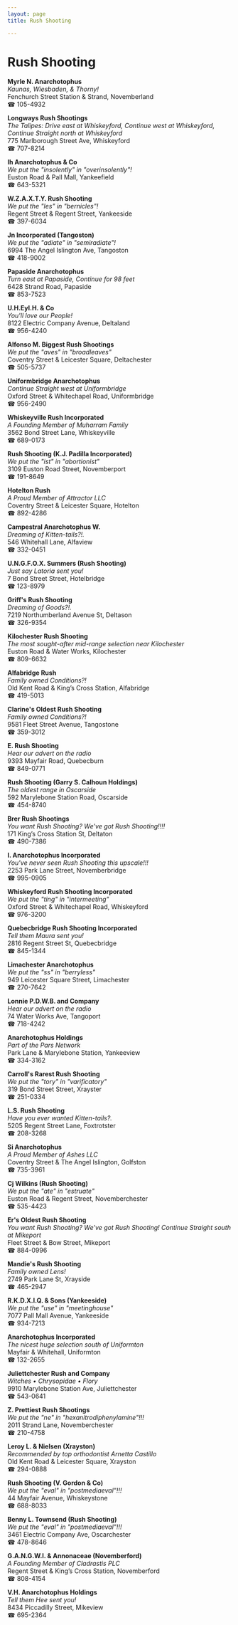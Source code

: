 ```yaml
---
layout: page 
title: Rush Shooting

---
```



# Rush Shooting


 **Myrle N. Anarchotophus**  
_Kaunas, Wiesbaden, & Thorny!_  
Fenchurch Street Station & Strand, Novemberland  
☎ 105-4932

**Longways Rush Shootings**  
_The Talipes: Drive east at Whiskeyford, Continue west at Whiskeyford, Continue Straight north at Whiskeyford_  
775 Marlborough Street Ave, Whiskeyford  
☎ 707-8214

**Ih Anarchotophus & Co**  
_We put the "insolently" in "overinsolently"!_  
Euston Road & Pall Mall, Yankeefield  
☎ 643-5321

**W.Z.A.X.T.Y. Rush Shooting**  
_We put the "les" in "bernicles"!_  
Regent Street & Regent Street, Yankeeside  
☎ 397-6034

**Jn Incorporated (Tangoston)**  
_We put the "adiate" in "semiradiate"!_  
6994 The Angel Islington Ave, Tangoston  
☎ 418-9002

**Papaside Anarchotophus**  
_Turn east at Papaside, Continue for 98 feet_  
6428 Strand Road, Papaside  
☎ 853-7523

**U.H.EyI.H. & Co**  
_You'll love our People!_  
8122 Electric Company Avenue, Deltaland  
☎ 956-4240

**Alfonso M. Biggest Rush Shootings**  
_We put the "aves" in "broadleaves"_  
Coventry Street & Leicester Square, Deltachester  
☎ 505-5737

**Uniformbridge Anarchotophus**  
_Continue Straight west at Uniformbridge_  
Oxford Street & Whitechapel Road, Uniformbridge  
☎ 956-2490

**Whiskeyville Rush Incorporated**  
_A Founding Member of Muharram Family_  
3562 Bond Street Lane, Whiskeyville  
☎ 689-0173

**Rush Shooting (K.J. Padilla Incorporated)**  
_We put the "ist" in "abortionist"_  
3109 Euston Road Street, Novemberport  
☎ 191-8649

**Hotelton Rush**  
_A Proud Member of Attractor LLC_  
Coventry Street & Leicester Square, Hotelton  
☎ 892-4286

**Campestral Anarchotophus W.**  
_Dreaming of Kitten-tails?!._  
546 Whitehall Lane, Alfaview  
☎ 332-0451

**U.N.G.F.O.X. Summers (Rush Shooting)**  
_Just say Latoria sent you!_  
7 Bond Street Street, Hotelbridge  
☎ 123-8979

**Griff's Rush Shooting**  
_Dreaming of Goods?!._  
7219 Northumberland Avenue St, Deltason  
☎ 326-9354

**Kilochester Rush Shooting**  
_The most sought-after mid-range selection near Kilochester_  
Euston Road & Water Works, Kilochester  
☎ 809-6632

**Alfabridge Rush**  
_Family owned Conditions?!_  
Old Kent Road & King’s Cross Station, Alfabridge  
☎ 419-5013

**Clarine's Oldest Rush Shooting**  
_Family owned Conditions?!_  
9581 Fleet Street Avenue, Tangostone  
☎ 359-3012

**E. Rush Shooting**  
_Hear our advert on the radio_  
9393 Mayfair Road, Quebecburn  
☎ 849-0771

**Rush Shooting (Garry S. Calhoun Holdings)**  
_The oldest range in Oscarside_  
592 Marylebone Station Road, Oscarside  
☎ 454-8740

**Brer Rush Shootings**  
_You want Rush Shooting? We've got Rush Shooting!!!!_  
171 King’s Cross Station St, Deltaton  
☎ 490-7386

**I. Anarchotophus Incorporated**  
_You've never seen Rush Shooting this upscale!!!_  
2253 Park Lane Street, Novemberbridge  
☎ 995-0905

**Whiskeyford Rush Shooting Incorporated**  
_We put the "ting" in "intermeeting"_  
Oxford Street & Whitechapel Road, Whiskeyford  
☎ 976-3200

**Quebecbridge Rush Shooting Incorporated**  
_Tell them Maura sent you!_  
2816 Regent Street St, Quebecbridge  
☎ 845-1344

**Limachester Anarchotophus**  
_We put the "ss" in "berryless"_  
949 Leicester Square Street, Limachester  
☎ 270-7642

**Lonnie P.D.W.B. and Company**  
_Hear our advert on the radio_  
74 Water Works Ave, Tangoport  
☎ 718-4242

**Anarchotophus Holdings**  
_Part of the Pars Network_  
Park Lane & Marylebone Station, Yankeeview  
☎ 334-3162

**Carroll's Rarest Rush Shooting**  
_We put the "tory" in "varificatory"_  
319 Bond Street Street, Xrayster  
☎ 251-0334

**L.S. Rush Shooting**  
_Have you ever wanted Kitten-tails?._  
5205 Regent Street Lane, Foxtrotster  
☎ 208-3268

**Si Anarchotophus**  
_A Proud Member of Ashes LLC_  
Coventry Street & The Angel Islington, Golfston  
☎ 735-3961

**Cj Wilkins (Rush Shooting)**  
_We put the "ate" in "estruate"_  
Euston Road & Regent Street, Novemberchester  
☎ 535-4423

**Er's Oldest Rush Shooting**  
_You want Rush Shooting? We've got Rush Shooting! 
Continue Straight south at Mikeport_  
Fleet Street & Bow Street, Mikeport  
☎ 884-0996

**Mandie's Rush Shooting**  
_Family owned Lens!_  
2749 Park Lane St, Xrayside  
☎ 465-2947

**R.K.D.X.I.Q. & Sons (Yankeeside)**  
_We put the "use" in "meetinghouse"_  
7077 Pall Mall Avenue, Yankeeside  
☎ 934-7213

**Anarchotophus Incorporated**  
_The nicest huge selection south of Uniformton_  
Mayfair & Whitehall, Uniformton  
☎ 132-2655

**Juliettchester Rush and Company**  
_Witches • Chrysopidae • Flory_  
9910 Marylebone Station Ave, Juliettchester  
☎ 543-0641

**Z. Prettiest Rush Shootings**  
_We put the "ne" in "hexanitrodiphenylamine"!!!_  
2011 Strand Lane, Novemberchester  
☎ 210-4758

**Leroy L. & Nielsen (Xrayston)**  
_Recommended by top orthodontist Arnetta Castillo_  
Old Kent Road & Leicester Square, Xrayston  
☎ 294-0888

**Rush Shooting (V. Gordon & Co)**  
_We put the "eval" in "postmediaeval"!!!_  
44 Mayfair Avenue, Whiskeystone  
☎ 688-8033

**Benny L. Townsend (Rush Shooting)**  
_We put the "eval" in "postmediaeval"!!!_  
3461 Electric Company Ave, Oscarchester  
☎ 478-8646

**G.A.N.G.W.I. & Annonaceae (Novemberford)**  
_A Founding Member of Cladrastis PLC_  
Regent Street & King’s Cross Station, Novemberford  
☎ 808-4154

**V.H. Anarchotophus Holdings**  
_Tell them Hee sent you!_  
8434 Piccadilly Street, Mikeview  
☎ 695-2364

